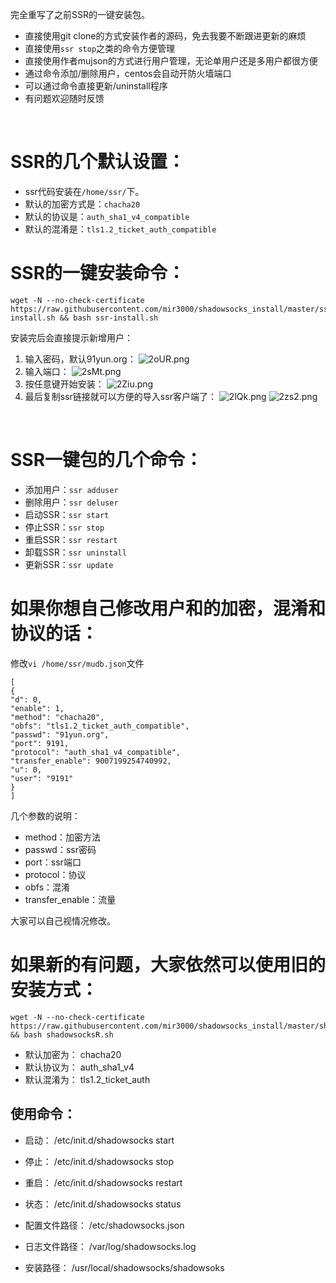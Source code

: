 完全重写了之前SSR的一键安装包。
- 直接使用git clone的方式安装作者的源码，免去我要不断跟进更新的麻烦
- 直接使用`ssr stop`之类的命令方便管理
- 直接使用作者mujson的方式进行用户管理，无论单用户还是多用户都很方便
- 通过命令添加/删除用户，centos会自动开防火墙端口
- 可以通过命令直接更新/uninstall程序
- 有问题欢迎随时反馈

&nbsp;

# SSR的几个默认设置：
- ssr代码安装在`/home/ssr/`下。
- 默认的加密方式是：`chacha20`
- 默认的协议是：`auth_sha1_v4_compatible`
- 默认的混淆是：`tls1.2_ticket_auth_compatible`

# SSR的一键安装命令：
```
wget -N --no-check-certificate https://raw.githubusercontent.com/mir3000/shadowsocks_install/master/ssr-install.sh && bash ssr-install.sh
```
安装完后会直接提示新增用户：
1. 输入密码，默认91yun.org：
![2oUR.png](https://www.91yuntu.org/images/2017/06/10/2oUR.png)
2. 输入端口：
![2sMt.png](https://www.91yuntu.org/images/2017/06/10/2sMt.png)
3. 按任意键开始安装：
![2Ziu.png](https://www.91yuntu.org/images/2017/06/10/2Ziu.png)
4. 最后复制ssr链接就可以方便的导入ssr客户端了：
![2lQk.png](https://www.91yuntu.org/images/2017/06/10/2lQk.png)
![2zs2.png](https://www.91yuntu.org/images/2017/06/10/2zs2.png)

&nbsp;

# SSR一键包的几个命令：

- 添加用户：`ssr adduser`
- 删除用户：`ssr deluser`
- 启动SSR：`ssr start`
- 停止SSR：`ssr stop`
- 重启SSR：`ssr restart`
- 卸载SSR：`ssr uninstall`
- 更新SSR：`ssr update`

# 如果你想自己修改用户和的加密，混淆和协议的话：
修改`vi /home/ssr/mudb.json`文件
```
[
{
"d": 0,
"enable": 1,
"method": "chacha20",
"obfs": "tls1.2_ticket_auth_compatible",
"passwd": "91yun.org",
"port": 9191,
"protocol": "auth_sha1_v4_compatible",
"transfer_enable": 9007199254740992,
"u": 0,
"user": "9191"
}
]
```
几个参数的说明：
- method：加密方法
- passwd：ssr密码
- port：ssr端口
- protocol：协议
- obfs：混淆
- transfer_enable：流量

大家可以自己视情况修改。

# 如果新的有问题，大家依然可以使用旧的安装方式：
```
wget -N --no-check-certificate https://raw.githubusercontent.com/mir3000/shadowsocks_install/master/shadowsocksR.sh && bash shadowsocksR.sh
```
- 默认加密为： chacha20
- 默认协议为： auth_sha1_v4
- 默认混淆为： tls1.2_ticket_auth
## 使用命令：
- 启动： /etc/init.d/shadowsocks start
- 停止： /etc/init.d/shadowsocks stop
- 重启： /etc/init.d/shadowsocks restart
- 状态： /etc/init.d/shadowsocks status

- 配置文件路径： /etc/shadowsocks.json
- 日志文件路径： /var/log/shadowsocks.log
- 安装路径： /usr/local/shadowsocks/shadowsoks
